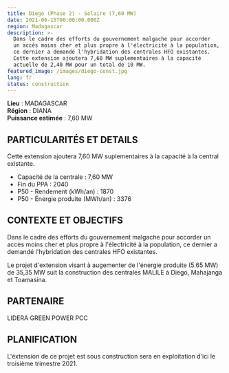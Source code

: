 ```yaml
---
title: Diego (Phase 2) - Solaire (7,60 MW)
date: 2021-06-15T00:00:00.000Z
region: Madagascar
description: >-
  Dans le cadre des efforts du gouvernement malgache pour accorder
  un accès moins cher et plus propre à l'électricité à la population,
  ce dernier a demandé l'hybridation des centrales HFO existantes.
  Cette extension ajoutera 7,60 MW suplementaires à la capacité 
  actuelle de 2,40 MW pour un total de 10 MW.
featured_image: /images/diego-const.jpg
lang: fr
status: construction
---
```

**Lieu** : MADAGASCAR<br>
**Région** : DIANA<br>
**Puissance estimée**  : 7,60 MW<br>

## PARTICULARITÉS ET DETAILS

Cette extension ajoutera 7,60 MW suplementaires à la capacité à la central existante.

* Capacité de la centrale : 7,60 MW
* Fin du PPA : 2040
* P50 - Rendement (kWh/an) : 1870
* P50 - Énergie produite (MWh/an) : 3376

## CONTEXTE ET OBJECTIFS

Dans le cadre des efforts du gouvernement malgache pour accorder un accès moins cher et plus propre à l'électricité à la population, ce dernier a demandé l'hybridation des centrales HFO existantes.

Le projet d'extension visant à augementer de l'énergie produite (5.65 MW) de 35,35 MW suit la construction des centrales MALILE à Diego, Mahajanga et Toamasina.

## PARTENAIRE

LIDERA GREEN POWER PCC

## PLANIFICATION

L'éxtension de ce projet est sous construction sera en exploitation d'ici le troisième trimestre 2021. 

